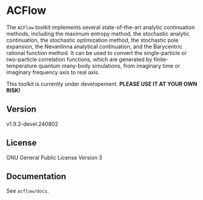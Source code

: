 # ACFlow

The `ACFlow` toolkit implements several state-of-the-art analytic continuation methods, including the maximum entropy method, the stochastic analytic continuation, the stochastic optimization method, the stochastic pole expansion, the Nevanlinna analytical continuation, and the Barycentric rational function method. It can be used to convert the single-particle or two-particle correlation functions, which are generated by finite-temperature quantum many-body simulations, from imaginary time or imaginary frequency axis to real axis.

This toolkit is currently under developement. **PLEASE USE IT AT YOUR OWN RISK!**

## Version

v1.9.2-devel.240802

## License

GNU General Public License Version 3

## Documentation

See `acflow/docs`.

